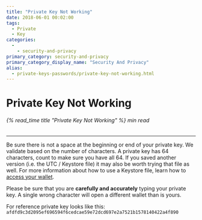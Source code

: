 ```yaml
---
title: "Private Key Not Working"
date: 2018-06-01 00:02:00
tags:
  - Private
  - Key
categories:
  - 
    - security-and-privacy
primary_category: security-and-privacy
primary_category_display_name: "Security And Privacy"
alias:
  - private-keys-passwords/private-key-not-working.html
---
```


# __Private Key Not Working__
###### {% read_time title "Private Key Not Working" %} min read
***

Be sure there is not a space at the beginning or end of your private key. We validate based on the number of characters. A private key has 64 characters, count to make sure you have all 64. If you saved another version (i.e. the UTC / Keystore file) it may also be worth trying that file as well. For more information about how to use a Keystore file, learn how to [access your wallet](/@@@@@@/getting-started/how-to-access-your-wallet/).

Please be sure that you are **carefully and accurately** typing your private key. A single wrong character will open a different wallet than is yours.

For reference private key looks like this: `afdfd9c3d2095ef696594f6cedcae59e72dcd697e2a7521b1578140422a4f890`